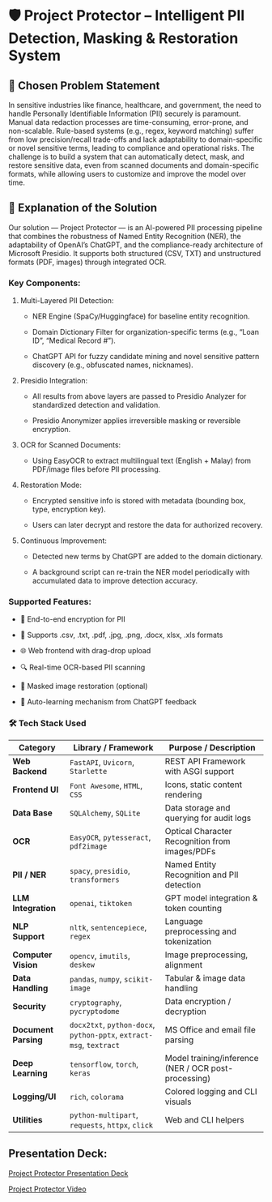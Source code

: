 # 🛡️ Project Protector – Intelligent PII Detection, Masking & Restoration System

## 🧩 Chosen Problem Statement

In sensitive industries like finance, healthcare, and government, the need to handle Personally Identifiable Information (PII) securely is paramount. Manual data redaction processes are time-consuming, error-prone, and non-scalable. Rule-based systems (e.g., regex, keyword matching) suffer from low precision/recall trade-offs and lack adaptability to domain-specific or novel sensitive terms, leading to compliance and operational risks. The challenge is to build a system that can automatically detect, mask, and restore sensitive data, even from scanned documents and domain-specific formats, while allowing users to customize and improve the model over time.

## 🧠 Explanation of the Solution

Our solution — Project Protector — is an AI-powered PII processing pipeline that combines the robustness of Named Entity Recognition (NER), the adaptability of OpenAI’s ChatGPT, and the compliance-ready architecture of Microsoft Presidio. It supports both structured (CSV, TXT) and unstructured formats (PDF, images) through integrated OCR.

### Key Components:
1. Multi-Layered PII Detection:

	- NER Engine (SpaCy/Huggingface) for baseline entity recognition.

	- Domain Dictionary Filter for organization-specific terms (e.g., “Loan ID”, “Medical Record #”).

	- ChatGPT API for fuzzy candidate mining and novel sensitive pattern discovery (e.g., obfuscated names, nicknames).

2. Presidio Integration:

	- All results from above layers are passed to Presidio Analyzer for standardized detection and validation.

	- Presidio Anonymizer applies irreversible masking or reversible encryption.

3. OCR for Scanned Documents:

	- Using EasyOCR to extract multilingual text (English + Malay) from PDF/image files before PII processing.

4. Restoration Mode:

	- Encrypted sensitive info is stored with metadata (bounding box, type, encryption key).

	- Users can later decrypt and restore the data for authorized recovery.

5. Continuous Improvement:

	- Detected new terms by ChatGPT are added to the domain dictionary.

	- A background script can re-train the NER model periodically with accumulated data to improve detection accuracy.

### Supported Features:
- 🔐 End-to-end encryption for PII

- 🧾 Supports .csv, .txt, .pdf, .jpg, .png, .docx, xlsx, .xls formats

- 🌐 Web frontend with drag-drop upload

- 🔍 Real-time OCR-based PII scanning

- 🔄 Masked image restoration (optional)

- 🧠 Auto-learning mechanism from ChatGPT feedback

### 🛠️ Tech Stack Used

| Category             | Library / Framework                                                 | Purpose / Description                                |
| -------------------- | ------------------------------------------------------------------- | ---------------------------------------------------- |
| **Web Backend**      | `FastAPI`, `Uvicorn`, `Starlette`                                   | REST API Framework with ASGI support                 |
| **Frontend UI**      | `Font Awesome`, `HTML`, `CSS`                                       | Icons, static content rendering                      |
| **Data Base**        | `SQLAlchemy`, `SQLite`                                              | Data storage and querying for audit logs     	    |
| **OCR**              | `EasyOCR`, `pytesseract`, `pdf2image`                               | Optical Character Recognition from images/PDFs       |
| **PII / NER**        | `spacy`, `presidio`, `transformers`                                 | Named Entity Recognition and PII detection           |
| **LLM Integration**  | `openai`, `tiktoken`                                                | GPT model integration & token counting               |
| **NLP Support**      | `nltk`, `sentencepiece`, `regex`                                    | Language preprocessing and tokenization              |
| **Computer Vision**  | `opencv`, `imutils`, `deskew`                                       | Image preprocessing, alignment                       |
| **Data Handling**    | `pandas`, `numpy`, `scikit-image`                                   | Tabular & image data handling                        |
| **Security**         | `cryptography`, `pycryptodome`                                      | Data encryption / decryption                         |
| **Document Parsing** | `docx2txt`, `python-docx`, `python-pptx`, `extract-msg`, `textract` | MS Office and email file parsing                     |
| **Deep Learning**    | `tensorflow`, `torch`, `keras`                                      | Model training/inference (NER / OCR post-processing) |
| **Logging/UI**       | `rich`, `colorama`                                                  | Colored logging and CLI visuals                      |
| **Utilities**        | `python-multipart`, `requests`, `httpx`, `click`                    | Web and CLI helpers                                  |

## Presentation Deck:

[Project Protector Presentation Deck](https://www.canva.com/design/DAGub40Ie78/bGUAwjYC5osyRcr6vmW8Og/edit?utm_content=DAGub40Ie78&utm_campaign=designshare&utm_medium=link2&utm_source=sharebutton)

[Project Protector Video](https://www.youtube.com/watch?v=YYZ-JlLf9U4)
